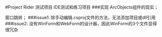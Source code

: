 #Project Rider 测试项目
IDE测试和练习项目
###实现
ArcObjects组件的现实；

窗口跳转；
###issue1: 除手动编辑.csproj文件的方法，无法添加项目或dll引用
###issue2: 没有WinForm和WebForm的设计器，因此WinForm的3个文件显得很冗杂
